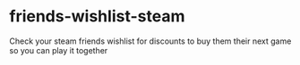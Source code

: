 # friends-wishlist-steam
Check your steam friends wishlist for discounts to buy them their next game so you can play it together
